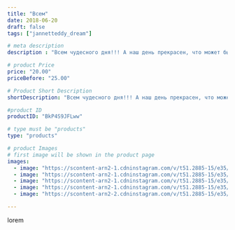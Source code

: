 ```yaml
---
title: "Всем"
date: 2018-06-20
draft: false
tags: ["jannetteddy_dream"]

# meta description
description : "Всем чудесного дня!!! А наш день прекрасен, что может быть лучше прогулки с детьми в парке!!!👨‍👩‍👦‍👦 #лето #парк #любимыедетки #яжелаювсемсчастья"

# product Price
price: "20.00"
priceBefore: "25.00"

# Product Short Description
shortDescription: "Всем чудесного дня!!! А наш день прекрасен, что может быть лучше прогулки с детьми в парке!!!👨‍👩‍👦‍👦 #лето #парк #любимыедетки #яжелаювсемсчастья"

#product ID
productID: "BkP4S9JFLww"

# type must be "products"
type: "products"

# product Images
# first image will be shown in the product page
images:
  - image: "https://scontent-arn2-1.cdninstagram.com/v/t51.2885-15/e35/34983069_264977237404537_4749141163926093824_n.jpg?_nc_ht=scontent-arn2-1.cdninstagram.com&_nc_cat=101&_nc_ohc=z8UYkoIhfX0AX_y9QPi&se=7&tp=1&oh=08f34dea90423b4f525ffede489d07f4&oe=605AB7C2&ig_cache_key=MTgwNTkwNzQyOTc4NTc0Njk1MQ%3D%3D.2"
  - image: "https://scontent-arn2-1.cdninstagram.com/v/t51.2885-15/e35/35574401_466228027142596_2587497713125818368_n.jpg?_nc_ht=scontent-arn2-1.cdninstagram.com&_nc_cat=104&_nc_ohc=3HosJgJf_jcAX9Cx2I6&se=7&tp=1&oh=0f82c43525207fcd567bc4be625fb616&oe=6059F892&ig_cache_key=MTgwNTkwNzQ4MzU4MTgzODYyOA%3D%3D.2"
  - image: "https://scontent-arn2-1.cdninstagram.com/v/t51.2885-15/e35/35432827_199680734019154_7597510401722417152_n.jpg?_nc_ht=scontent-arn2-1.cdninstagram.com&_nc_cat=110&_nc_ohc=5opwirUF9QMAX8pMdu-&se=7&tp=1&oh=27c32f57943085e0a0797403c0f320bb&oe=605A787F&ig_cache_key=MTgwNTkwNzQ5MjA4Nzk5Mzg1MQ%3D%3D.2"
  - image: "https://scontent-arn2-1.cdninstagram.com/v/t51.2885-15/e35/34389341_1860106797379677_7981940357313069056_n.jpg?_nc_ht=scontent-arn2-1.cdninstagram.com&_nc_cat=109&_nc_ohc=iwMlp_T4XMUAX-PCo6H&se=7&tp=1&oh=916b0fd8358daf953612e5a9ab9303c5&oe=6059FB6F&ig_cache_key=MTgwNTkwNzUwOTU0NDU0MDU4NQ%3D%3D.2"
  - image: "https://scontent-arn2-2.cdninstagram.com/v/t51.2885-15/e35/34686156_463166934113516_1526410623716425728_n.jpg?_nc_ht=scontent-arn2-2.cdninstagram.com&_nc_cat=108&_nc_ohc=AsiGPTan4C8AX8BGCi_&se=7&tp=1&oh=cbe9534ba13f86930a1856cab4417992&oe=605B705A&ig_cache_key=MTgwNTkwNzU0OTcwMDkwMTM2MQ%3D%3D.2"

---
```

lorem
